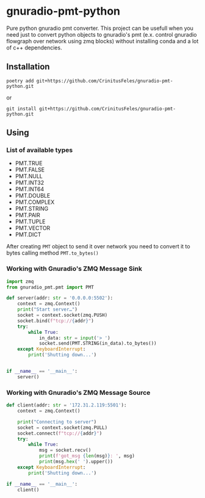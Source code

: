 # gnuradio-pmt-python

Pure python gnuradio pmt converter. This project can be usefull when you need just to convert python objects to gnuradio's pmt (e.x. control gnuradio flowgraph over network using zmq blocks) without installing conda and a lot of c++ dependencies.

## Installation

```
poetry add git+https://github.com/CrinitusFeles/gnuradio-pmt-python.git
```

or

```
git install git+https://github.com/CrinitusFeles/gnuradio-pmt-python.git
```

## Using

### List of available types

* PMT.TRUE
* PMT.FALSE
* PMT.NULL
* PMT.INT32
* PMT.INT64
* PMT.DOUBLE
* PMT.COMPLEX
* PMT.STRING
* PMT.PAIR
* PMT.TUPLE
* PMT.VECTOR
* PMT.DICT

After creating `PMT` object to send it over network you need to convert it to bytes calling method `PMT.to_bytes()`

### Working with Gnuradio's ZMQ Message Sink

```python
import zmq
from gnuradio_pmt.pmt import PMT

def server(addr: str = '0.0.0.0:5502'):
    context = zmq.Context()
    print("Start server…")
    socket = context.socket(zmq.PUSH)
    socket.bind(f"tcp://{addr}")
    try:
        while True:
            in_data: str = input('> ')
            socket.send(PMT.STRING(in_data).to_bytes())
    except KeyboardInterrupt:
        print('Shutting down...')


if __name__ == '__main__':
    server()
```

### Working with Gnuradio's ZMQ Message Source

```python
def client(addr: str = '172.31.2.119:5501'):
    context = zmq.Context()

    print("Connecting to server")
    socket = context.socket(zmq.PULL)
    socket.connect(f"tcp://{addr}")
    try:
        while True:
            msg = socket.recv()
            print(f'got_msg {len(msg)}: ', msg)
            print(msg.hex(' ').upper())
    except KeyboardInterrupt:
        print('Shutting down...')

if __name__ == '__main__':
    client()
```
